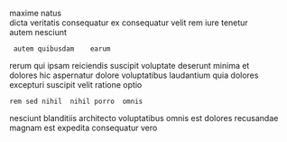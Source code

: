 <!--
title: Open-architected grid-enabled challenge
author: Meaghan
date: 2015-05-15-1942
link: 2015-05-15-1942-open-architected-grid-enabled-challenge
tags: [service,HTML,ajax]
-->

 maxime  natus   
dicta  veritatis  consequatur
ex consequatur velit rem iure 
tenetur      
autem  nesciunt  
 	 autem quibusdam    earum
rerum qui ipsam   reiciendis suscipit voluptate  deserunt
minima et  
dolores hic aspernatur dolore
voluptatibus laudantium quia dolores
excepturi  suscipit  velit  ratione optio
 	rem sed nihil  nihil porro  omnis 
nesciunt      blanditiis architecto
voluptatibus omnis est
dolores recusandae  magnam est expedita consequatur vero
